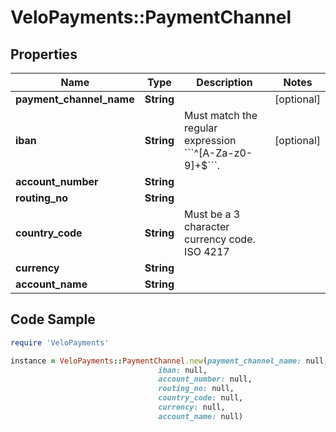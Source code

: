 # VeloPayments::PaymentChannel

## Properties

Name | Type | Description | Notes
------------ | ------------- | ------------- | -------------
**payment_channel_name** | **String** |  | [optional] 
**iban** | **String** | Must match the regular expression &#x60;&#x60;&#x60;^[A-Za-z0-9]+$&#x60;&#x60;&#x60;. | [optional] 
**account_number** | **String** |  | 
**routing_no** | **String** |  | 
**country_code** | **String** | Must be a 3 character currency code. ISO 4217 | 
**currency** | **String** |  | 
**account_name** | **String** |  | 

## Code Sample

```ruby
require 'VeloPayments'

instance = VeloPayments::PaymentChannel.new(payment_channel_name: null,
                                 iban: null,
                                 account_number: null,
                                 routing_no: null,
                                 country_code: null,
                                 currency: null,
                                 account_name: null)
```


